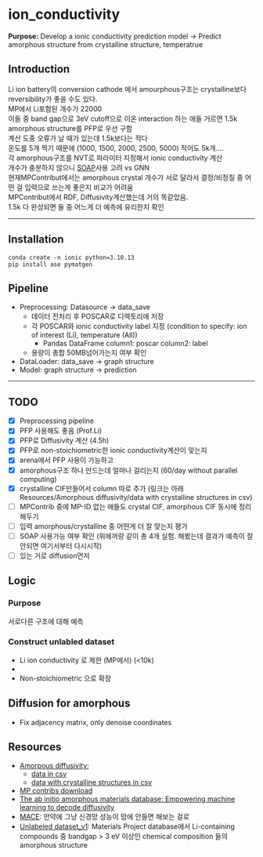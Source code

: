 # ion_conductivity   
**Purpose:** Develop a ionic conductivity prediction model $\rightarrow$ Predict amorphous structure from crystalline structure, temperatrue

## Introduction
Li ion battery의 conversion cathode 에서 amourphous구조는 crystalline보다 reversibility가 좋을 수도 있다.   
MP에서 Li포함된 개수가 22000   
이들 중 band gap으로 3eV cutoff으로 이온 interaction 하는 애들 거르면 1.5k   
amorphous structure를 PFP로 우선 구함   
계산 도중 오류가 날 때가 있는데 1.5k보다는 적다   
온도를 5개 찍기 때문에 (1000, 1500, 2000, 2500, 5000) 적어도 5k개....   
각 amorphous구조를 NVT로 파라미터 지정해서 ionic conductivity 계산   
개수가 충분하지 않으니 [SOAP](https://singroup.github.io/dscribe/1.0.x/tutorials/descriptors/soap.html)사용 고려 vs GNN   
현재MPContribut에서는 amorphous crystal 개수가 서로 달라서 결정/비정질 중 어떤 걸 입력으로 쓰는게 좋은지 비교가 어려움   
MPContribut에서 RDF, Diffusivity계산했는데 거의 똑같았음.   
1.5k 다 완성되면 둘 중 어느게 더 예측에 유리한지 확인   

-----------
## Installation
```
conda create -n ionic python=3.10.13
pip install ase pymatgen

```

## Pipeline
- Preprocessing: Datasource $\rightarrow$ data_save
  - 데이터 전처리 후 POSCAR로 디렉토리에 저장
  - 각 POSCAR와 ionic conductivity label 지정 (condition to specify: ion of interest (Li), temperature (All))
    - Pandas DataFrame column1: poscar column2: label
  - 용량이 총합 50MB넘어가는지 여부 확인
- DataLoader: data_save  $\rightarrow$ graph structure
- Model: graph structure $\rightarrow$ prediction

-------------------
## TODO
- [x] Preprocessing pipeline
- [x] PFP 사용해도 좋음 (Prof.Li)
- [x] PFP로 Diffusivity 계산 (4.5h)
- [x] PFP로 non-stoichiometric한 ionic conductivity계산이 맞는지
- [x] arena에서 PFP 사용이 가능하고
- [x] amorphous구조 하나 만드는데 얼마나 걸리는지 (60/day without parallel computing)
- [x] crystalline CIF만들어서 column 따로 추가 (링크는 아래 Resources/Amorphous diffusivity/data with crystalline structures in csv)
- [ ] MPContrib 중에 MP-ID 없는 애들도 crystal CIF, amorphous CIF 동시에 정리해두기
- [ ] 입력 amorphous/crystalline 중 어떤게 더 잘 맞는지 평가
- [ ] SOAP 사용가능 여부 확인 (위에꺼랑 같이 총 4개 실험. 해봤는데 결과가 예측이 잘 안되면 여기서부터 다시시작)
- [ ] 있는 거로 diffusion먼저

## Logic
### Purpose
서로다른 구조에 대해 예측

### Construct unlabled dataset
- Li ion conductivity 로 제한 (MP에서) (<10k)
- 
- Non-stoichiometric 으로 확장

## Diffusion for amorphous
- Fix adjacency matrix, only denoise coordinates


## Resources
- [Amorpous diffusivity](https://contribs.materialsproject.org/projects/amorphous_diffusivity);
  - [data in csv](https://drive.google.com/file/d/1KZn4WD3NLvlD1lr4PGvCBqZ80Syk5Vzr/view?usp=sharing)
  - [data with crystalline structures in csv](https://drive.google.com/file/d/1-2YsXG4ezZaHTZsnm3l2swgVw0LO7kDI/view?usp=sharing)
- [MP contribs download](https://docs.materialsproject.org/downloading-data/query-and-download-contributed-data)
- [The ab initio amorphous materials database: Empowering machine learning to decode diffusivity](https://ar5iv.labs.arxiv.org/html/2402.00177)
- [MACE](https://github.com/ACEsuit/mace?tab=readme-ov-file): 만약에 그냥 신경망 성능이 맘에 안들면 해보는 걸로
- [Unlabeled dataset_v1](https://drive.google.com/file/d/1vrLIkNRyoaPQ15QDsCERxqJraSPFLgvU/view?usp=drive_link): Materials Project database에서 Li-containing compounds 중 bandgap > 3 eV 이상인 chemical composition 들의 amorphous structure 
